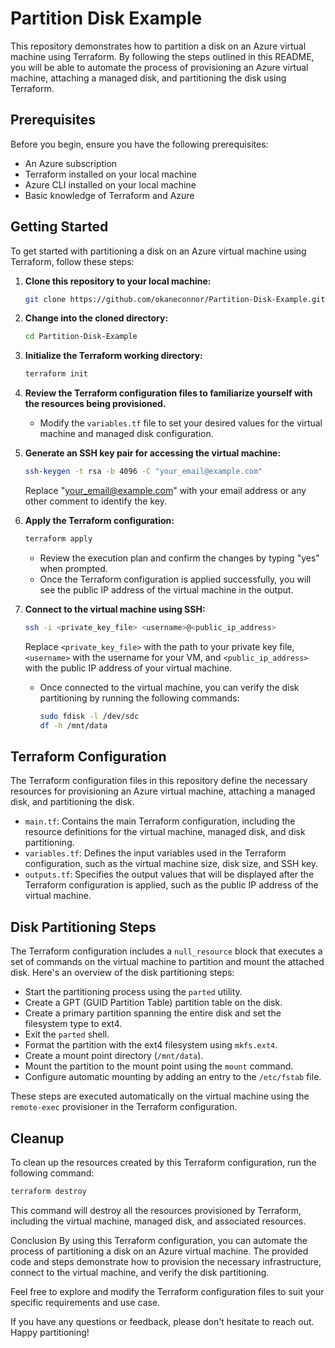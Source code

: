 # Partition Disk Example

This repository demonstrates how to partition a disk on an Azure virtual machine using Terraform. By following the steps outlined in this README, you will be able to automate the process of provisioning an Azure virtual machine, attaching a managed disk, and partitioning the disk using Terraform.

## Prerequisites

Before you begin, ensure you have the following prerequisites:

- An Azure subscription
- Terraform installed on your local machine
- Azure CLI installed on your local machine
- Basic knowledge of Terraform and Azure

## Getting Started

To get started with partitioning a disk on an Azure virtual machine using Terraform, follow these steps:

1. **Clone this repository to your local machine:**
    ```bash
    git clone https://github.com/okaneconnor/Partition-Disk-Example.git
    ```

2. **Change into the cloned directory:**
    ```bash
    cd Partition-Disk-Example
    ```

3. **Initialize the Terraform working directory:**
    ```bash
    terraform init
    ```

4. **Review the Terraform configuration files to familiarize yourself with the resources being provisioned.**
    - Modify the `variables.tf` file to set your desired values for the virtual machine and managed disk configuration.

5. **Generate an SSH key pair for accessing the virtual machine:**
    ```bash
    ssh-keygen -t rsa -b 4096 -C "your_email@example.com"
    ```
    Replace "your_email@example.com" with your email address or any other comment to identify the key.

6. **Apply the Terraform configuration:**
    ```bash
    terraform apply
    ```
    - Review the execution plan and confirm the changes by typing "yes" when prompted.
    - Once the Terraform configuration is applied successfully, you will see the public IP address of the virtual machine in the output.

7. **Connect to the virtual machine using SSH:**
    ```bash
    ssh -i <private_key_file> <username>@<public_ip_address>
    ```
    Replace `<private_key_file>` with the path to your private key file, `<username>` with the username for your VM, and `<public_ip_address>` with the public IP address of your virtual machine.
    - Once connected to the virtual machine, you can verify the disk partitioning by running the following commands:
      ```bash
      sudo fdisk -l /dev/sdc
      df -h /mnt/data
      ```

## Terraform Configuration

The Terraform configuration files in this repository define the necessary resources for provisioning an Azure virtual machine, attaching a managed disk, and partitioning the disk.

- `main.tf`: Contains the main Terraform configuration, including the resource definitions for the virtual machine, managed disk, and disk partitioning.
- `variables.tf`: Defines the input variables used in the Terraform configuration, such as the virtual machine size, disk size, and SSH key.
- `outputs.tf`: Specifies the output values that will be displayed after the Terraform configuration is applied, such as the public IP address of the virtual machine.

## Disk Partitioning Steps

The Terraform configuration includes a `null_resource` block that executes a set of commands on the virtual machine to partition and mount the attached disk. Here's an overview of the disk partitioning steps:

- Start the partitioning process using the `parted` utility.
- Create a GPT (GUID Partition Table) partition table on the disk.
- Create a primary partition spanning the entire disk and set the filesystem type to ext4.
- Exit the `parted` shell.
- Format the partition with the ext4 filesystem using `mkfs.ext4`.
- Create a mount point directory (`/mnt/data`).
- Mount the partition to the mount point using the `mount` command.
- Configure automatic mounting by adding an entry to the `/etc/fstab` file.

These steps are executed automatically on the virtual machine using the `remote-exec` provisioner in the Terraform configuration.

## Cleanup

To clean up the resources created by this Terraform configuration, run the following command:
```bash
terraform destroy
```

This command will destroy all the resources provisioned by Terraform, including the virtual machine, managed disk, and associated resources.

Conclusion
By using this Terraform configuration, you can automate the process of partitioning a disk on an Azure virtual machine. The provided code and steps demonstrate how to provision the necessary infrastructure, connect to the virtual machine, and verify the disk partitioning.

Feel free to explore and modify the Terraform configuration files to suit your specific requirements and use case.

If you have any questions or feedback, please don't hesitate to reach out. Happy partitioning!
